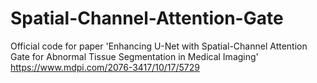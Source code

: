 # Spatial-Channel-Attention-Gate
Official code for paper 'Enhancing U-Net with Spatial-Channel Attention Gate for Abnormal Tissue Segmentation in Medical Imaging' https://www.mdpi.com/2076-3417/10/17/5729
